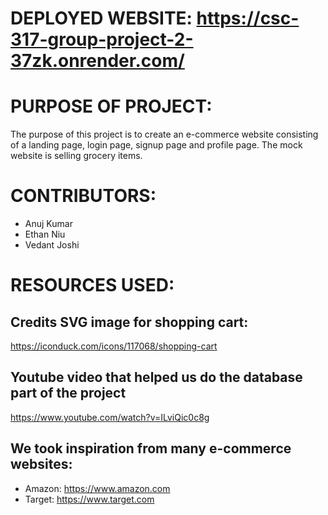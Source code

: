 # DEPLOYED WEBSITE: https://csc-317-group-project-2-37zk.onrender.com/

# PURPOSE OF PROJECT:
The purpose of this project is to create an e-commerce website consisting of a landing page, login page, signup page and profile page. The mock website is selling grocery items.

# CONTRIBUTORS:
- Anuj Kumar
- Ethan Niu
- Vedant Joshi

# RESOURCES USED:

## Credits SVG image for shopping cart: 
https://iconduck.com/icons/117068/shopping-cart
## Youtube video that helped us do the database part of the project 
https://www.youtube.com/watch?v=ILviQic0c8g
## We took inspiration from many e-commerce websites:
- Amazon: https://www.amazon.com
- Target: https://www.target.com
